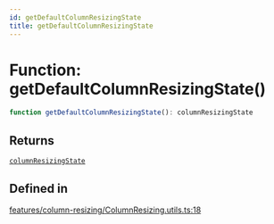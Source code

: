 ```yaml
---
id: getDefaultColumnResizingState
title: getDefaultColumnResizingState
---
```


# Function: getDefaultColumnResizingState()

```ts
function getDefaultColumnResizingState(): columnResizingState
```

## Returns

[`columnResizingState`](../interfaces/columnresizingstate.md)

## Defined in

[features/column-resizing/ColumnResizing.utils.ts:18](https://github.com/TanStack/table/blob/main/packages/table-core/src/features/column-resizing/ColumnResizing.utils.ts#L18)
